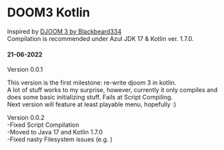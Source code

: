 # DOOM3 Kotlin

Inspired by [DJOOM 3 by Blackbeard334](https://github.com/blackbeard334/djoom3/)
</br>
Compilation is recommended under Azul JDK 17 & Kotlin ver. 1.7.0.

#### 21-06-2022

Version 0.0.1

This version is the first milestone: re-write djoom 3 in kotlin.
</br>
A lot of stuff works to my surprise, however, currently it only compiles and does some basic initializing stuff. Fails
at Script Compiling.
</br>
Next version will feature at least playable menu, hopefully :)

Version 0.0.2
</br>
-Fixed Script Compilation
</br>
-Moved to Java 17 and Kotlin 1.7.0
</br>
-Fixed nasty Filesystem issues (e.g. )